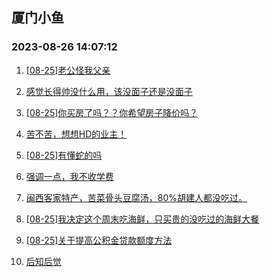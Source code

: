 ## 厦门小鱼 
### 2023-08-26 14:07:12

1. [[08-25]老公怪我父亲](http://bbs.xmfish.com/read-htm-tid-18060485.html)

2. [感觉长得帅没什么用，该没面子还是没面子](http://bbs.xmfish.com/read-htm-tid-18060507.html)

3. [[08-25]你买房了吗？？你希望房子降价吗？](http://bbs.xmfish.com/read-htm-tid-18060469.html)

4. [苦不苦，想想HD的业主！](http://bbs.xmfish.com/read-htm-tid-18060590.html)

5. [[08-25]有懂蛇的吗](http://bbs.xmfish.com/read-htm-tid-18060558.html)

6. [强调一点，我不收学费](http://bbs.xmfish.com/read-htm-tid-18060622.html)

7. [闽西客家特产，苦菜骨头豆腐汤，80%胡建人都没吃过。](http://bbs.xmfish.com/read-htm-tid-18060535.html)

8. [[08-25]我决定这个周末吃海鲜，只买贵的没吃过的海鲜大餐](http://bbs.xmfish.com/read-htm-tid-18060446.html)

9. [[08-25]关于提高公积金贷款额度方法](http://bbs.xmfish.com/read-htm-tid-18060607.html)

10. [后知后觉](http://bbs.xmfish.com/read-htm-tid-18060660.html)

